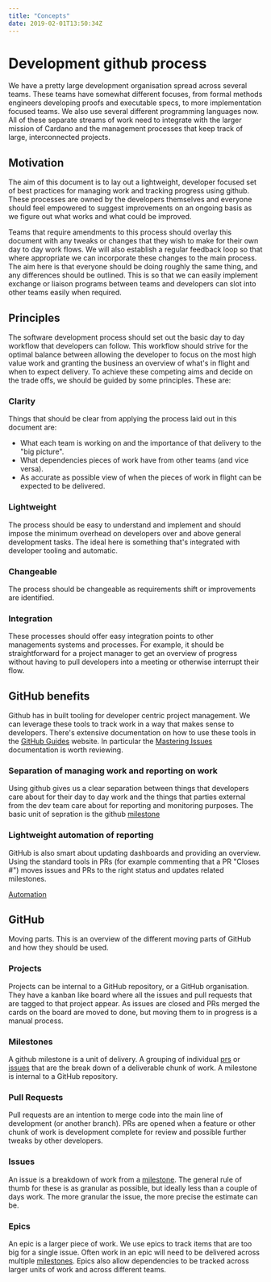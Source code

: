 ```yaml
---
title: "Concepts"
date: 2019-02-01T13:50:34Z
---
```



# Development github process #


We have a pretty large development organisation spread across several teams.
These teams have somewhat different focuses, from formal methods engineers
developing proofs and executable specs, to more implementation focused teams. We
also use several different programming languages now. All of these separate
streams of work need to integrate with the larger mission of Cardano and the
management processes that keep track of large, interconnected projects.

## Motivation ##

The aim of this document is to lay out a lightweight, developer focused set of
best practices for managing work and tracking progress using github. These
processes are owned by the developers themselves and everyone should feel
empowered to suggest improvements on an ongoing basis as we figure out what
works and what could be improved.

Teams that require amendments to this process should overlay this document with
any tweaks or changes that they wish to make for their own day to day work
flows. We will also establish a regular feedback loop so that where appropriate
we can incorporate these changes to the main process. The aim here is that
everyone should be doing roughly the same thing, and any differences should be
outlined. This is so that we can easily implement exchange or liaison programs
between teams and developers can slot into other teams easily when required.

## Principles ##

The software development process should set out the basic day to day workflow
that developers can follow. This workflow should strive for the optimal balance
between allowing the developer to focus on the most high value work and granting
the business an overview of what's in flight and when to expect delivery. To
achieve these competing aims and decide on the trade offs, we should be guided
by some principles. These are:

### Clarity ###

Things that should be clear from applying the process laid out in this document
are:

 * What each team is working on and the importance of that delivery to the "big
   picture".
 * What dependencies pieces of work have from other teams (and vice versa).
 * As accurate as possible view of when the pieces of work in flight can be
   expected to be delivered.


### Lightweight ###

The process should be easy to understand and implement and should impose the
minimum overhead on developers over and above general development tasks. The
ideal here is something that's integrated with developer tooling and automatic.

### Changeable ###

The process should be changeable as requirements shift or improvements are
identified.

### Integration ###

These processes should offer easy integration points to other managements
systems and processes. For example, it should be straightforward for a project
manager to get an overview of progress without having to pull developers into a
meeting or otherwise interrupt their flow.


## GitHub benefits ##


Github has in built tooling for developer centric project management. We can
leverage these tools to track work in a way that makes sense to developers.
There's extensive documentation on how to use these tools in the [GitHub
Guides](https://guides.github.com/) website. In particular the [Mastering
Issues](https://guides.github.com/features/issues/) documentation is worth
reviewing.

### Separation of managing work and reporting on work ###

Using github gives us a clear separation between things that developers care
about for their day to day work and the things that parties external from the
dev team care about for reporting and monitoring purposes. The basic unit of
sepration is the github [milestone](#milestone)

### Lightweight automation of reporting ###

GitHub is also smart about updating dashboards and providing an overview. Using
the standard tools in PRs (for example commenting that a PR "Closes
#<issue-number>") moves issues and PRs to the right status and updates related milestones.

[Automation](https://help.github.com/articles/configuring-automation-for-project-boards/)

## GitHub ##

Moving parts. This is an overview of the different moving parts of GitHub and
how they should be used.

### <a id="project"></a>Projects ##

Projects can be internal to a GitHub repository, or a GitHub organisation. They
have a kanban like board where all the issues and pull requests that are tagged
to that project appear. As issues are closed and PRs merged the cards on the
board are moved to done, but moving them to in progress is a manual process.

### <a id="milestone"></a>Milestones ##

A github milestone is a unit of delivery. A grouping of individual [prs](#pr) or
[issues](#issue) that are the break down of a deliverable chunk of work. A
milestone is internal to a GitHub repository.

### <a id="pull request"></a>Pull Requests ##

Pull requests are an intention to merge code into the main line of development
(or another branch). PRs are opened when a feature or other chunk of work is
development complete for review and possible further tweaks by other developers.

### <a id="issue"></a>Issues ##

An issue is a breakdown of work from a [milestone](#milestone). The general rule
of thumb for these is as granular as possible, but ideally less than a couple of
days work. The more granular the issue, the more precise the estimate can be.

### <a id="epic"></a>Epics ##

An epic is a larger piece of work. We use epics to track items that are too big
for a single issue. Often work in an epic will need to be delivered across
multiple [milestones](#milestone). Epics also allow dependencies to be tracked
across larger units of work and across different teams.
